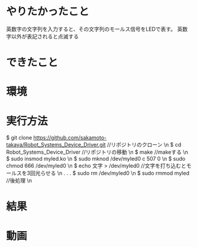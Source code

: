 # やりたかったこと

英数字の文字列を入力すると、その文字列のモールス信号をLEDで表す。
英数字以外が表記されると点滅する

# できたこと




# 環境 



# 実行方法

$ git clone https://github.com/sakamoto-takaya/Robot_Systems_Device_Driver.git //リポジトリのクローン \n
$ cd Robot_Systems_Device_Driver  //リポジトリの移動 \n 
$ make //makeする \n
$ sudo insmod myled.ko  \n
$ sudo mknod /dev/myled0 c 507 0 \n
$ sudo chmod 666 /dev/myled0 \n
$ echo 文字 > /dev/myled0 //文字を打ち込むとモールスを3回光らせる \n
.
.
.
$ sudo rm /dev/myled0 \n
$ sudo rmmod myled //後処理 \n
 

# 結果 


# 動画 
